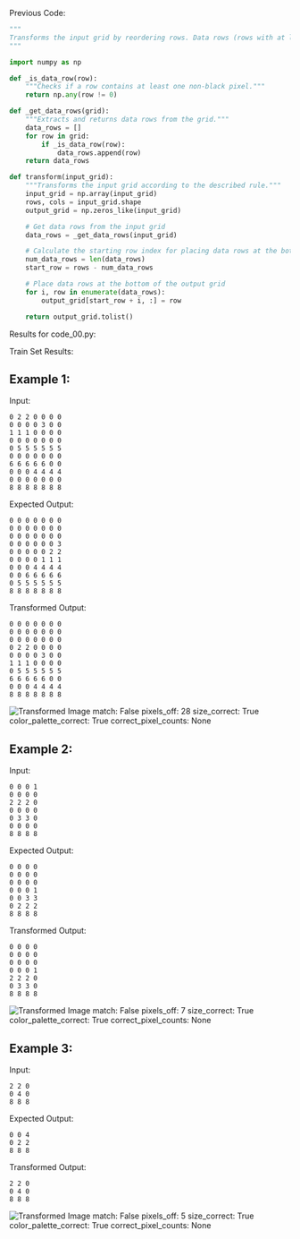 
Previous Code:
```python
"""
Transforms the input grid by reordering rows. Data rows (rows with at least one non-black pixel) are identified, their relative order is preserved, and they are stacked at the bottom of the output grid. The remaining rows at the top are filled with padding (all black pixels).
"""

import numpy as np

def _is_data_row(row):
    """Checks if a row contains at least one non-black pixel."""
    return np.any(row != 0)

def _get_data_rows(grid):
    """Extracts and returns data rows from the grid."""
    data_rows = []
    for row in grid:
        if _is_data_row(row):
            data_rows.append(row)
    return data_rows

def transform(input_grid):
    """Transforms the input grid according to the described rule."""
    input_grid = np.array(input_grid)
    rows, cols = input_grid.shape
    output_grid = np.zeros_like(input_grid)

    # Get data rows from the input grid
    data_rows = _get_data_rows(input_grid)

    # Calculate the starting row index for placing data rows at the bottom
    num_data_rows = len(data_rows)
    start_row = rows - num_data_rows

    # Place data rows at the bottom of the output grid
    for i, row in enumerate(data_rows):
        output_grid[start_row + i, :] = row

    return output_grid.tolist()
```
Results for code_00.py:

Train Set Results:

## Example 1:
Input:
```
0 2 2 0 0 0 0
0 0 0 0 3 0 0
1 1 1 0 0 0 0
0 0 0 0 0 0 0
0 5 5 5 5 5 5
0 0 0 0 0 0 0
6 6 6 6 6 0 0
0 0 0 4 4 4 4
0 0 0 0 0 0 0
8 8 8 8 8 8 8
```
Expected Output:
```
0 0 0 0 0 0 0
0 0 0 0 0 0 0
0 0 0 0 0 0 0
0 0 0 0 0 0 3
0 0 0 0 0 2 2
0 0 0 0 1 1 1
0 0 0 4 4 4 4
0 0 6 6 6 6 6
0 5 5 5 5 5 5
8 8 8 8 8 8 8
```
Transformed Output:
```
0 0 0 0 0 0 0
0 0 0 0 0 0 0
0 0 0 0 0 0 0
0 2 2 0 0 0 0
0 0 0 0 3 0 0
1 1 1 0 0 0 0
0 5 5 5 5 5 5
6 6 6 6 6 0 0
0 0 0 4 4 4 4
8 8 8 8 8 8 8
```
![Transformed Image](beb8660c-1.png)
match: False
pixels_off: 28
size_correct: True
color_palette_correct: True
correct_pixel_counts: None

## Example 2:
Input:
```
0 0 0 1
0 0 0 0
2 2 2 0
0 0 0 0
0 3 3 0
0 0 0 0
8 8 8 8
```
Expected Output:
```
0 0 0 0
0 0 0 0
0 0 0 0
0 0 0 1
0 0 3 3
0 2 2 2
8 8 8 8
```
Transformed Output:
```
0 0 0 0
0 0 0 0
0 0 0 0
0 0 0 1
2 2 2 0
0 3 3 0
8 8 8 8
```
![Transformed Image](beb8660c-2.png)
match: False
pixels_off: 7
size_correct: True
color_palette_correct: True
correct_pixel_counts: None

## Example 3:
Input:
```
2 2 0
0 4 0
8 8 8
```
Expected Output:
```
0 0 4
0 2 2
8 8 8
```
Transformed Output:
```
2 2 0
0 4 0
8 8 8
```
![Transformed Image](beb8660c-3.png)
match: False
pixels_off: 5
size_correct: True
color_palette_correct: True
correct_pixel_counts: None
